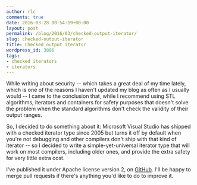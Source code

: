 ```yaml
---
author: rlc
comments: true
date: 2016-03-28 00:54:19+00:00
layout: post
permalink: /blog/2016/03/checked-output-iterator/
slug: checked-output-iterator
title: Checked output iterator
wordpress_id: 3806
tags:
- checked iterators
- iterators
---
```


While writing about security -- which takes a great deal of my time lately, which is one of the reasons I haven't updated my blog as often as I usually would -- I came to the conclusion that, while I recommend using STL algorithms, iterators and containers for safety purposes that doesn't solve the problem when the standard algorithms don't check the validity of their output ranges.
<!--more-->
So, I decided to do something about it: Microsoft Visual Studio has shipped with a checked iterator type since 2005 but turns it off by default when you're not debugging and other compilers don't ship with that kind of iterator -- so I decided to write a simple-yet-universal iterator type that will work on most compilers, including older ones, and provide the extra safety for very little extra cost.

I've published it under Apache license version 2, on [GitHub](https://github.com/blytkerchan/checkediterator). I'll be happy to merge pull requests if there's anything you'd like to do to improve it.
